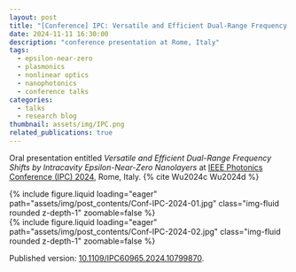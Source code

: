 ```yaml
---
layout: post
title: "[Conference] IPC: Versatile and Efficient Dual-Range Frequency Shifts by Intracavity Epsilon-Near-Zero Nanolayers"
date: 2024-11-11 16:30:00
description: "conference presentation at Rome, Italy"
tags:
  - epsilon-near-zero
  - plasmonics
  - nonlinear optics
  - nanophotonics
  - conference talks
categories:
  - talks
  - research blog
thumbnail: assets/img/IPC.png
related_publications: true
---
```


Oral presentation entitled _Versatile and Efficient Dual-Range Frequency Shifts by Intracavity Epsilon-Near-Zero Nanolayers_ at [IEEE Photonics Conference (IPC) 2024](https://ieee-ipc.org/), Rome, Italy. {% cite Wu2024c Wu2024d %}

<div class="row mt-3">
    <div class="col-6 mt-3 mt-md-0">
        {% include figure.liquid loading="eager" path="assets/img/post_contents/Conf-IPC-2024-01.jpg" class="img-fluid rounded z-depth-1" zoomable=false %}
    </div>
    <div class="col-6 mt-3 mt-md-0">
        {% include figure.liquid loading="eager" path="assets/img/post_contents/Conf-IPC-2024-02.jpg" class="img-fluid rounded z-depth-1" zoomable=false %}
    </div>
</div>

Published version: [10.1109/IPC60965.2024.10799870](https://doi.org/10.1109/IPC60965.2024.10799870).
